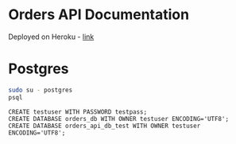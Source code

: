 # Orders API Documentation
Deployed on Heroku - [link](https://jimmie-orders-api-e6327f2ac0f9.herokuapp.com/)


# Postgres

```bash
sudo su - postgres
psql
```

```
CREATE testuser WITH PASSWORD testpass;
CREATE DATABASE orders_db WITH OWNER testuser ENCODING='UTF8';
CREATE DATABASE orders_api_db_test WITH OWNER testuser ENCODING='UTF8';
```